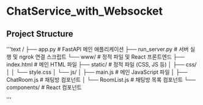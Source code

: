 # ChatService_with_Websocket

## Project Structure
'''text
/
├── app.py                 # FastAPI 메인 애플리케이션
├── run_server.py          # 서버 실행 및 ngrok 연결 스크립트
└── www/                   # 정적 파일 및 React 프론트엔드
    ├── index.html         # 메인 HTML 파일
    ├── static/            # 정적 파일 (CSS, JS 등)
    │   ├── css/
    │   │   └── style.css
    │   └── js/
    │       ├── main.js       # 메인 JavaScript 파일
    │       ├── ChatRoom.js   # 채팅방 컴포넌트
    │       └── RoomList.js   # 채팅방 목록 컴포넌트
    └── components/        # React 컴포넌트

'''

